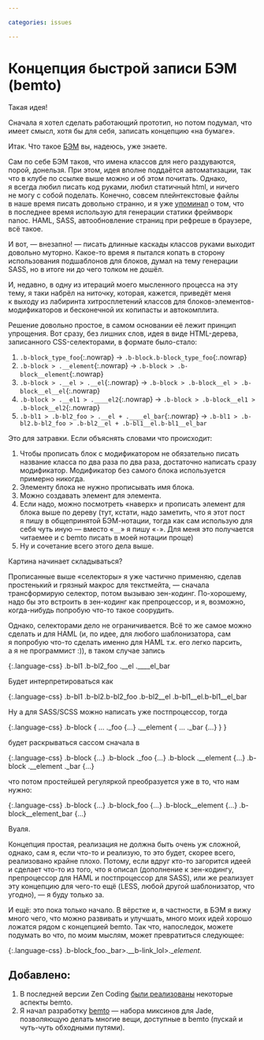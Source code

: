 ```yaml
---

categories: issues

---
```


# Концепция быстрой записи БЭМ (bemto)

Такая идея!

Сначала я хотел сделать работающий прототип, но потом подумал, что имеет смысл, хотя бы для себя, записать концепцию «на бумаге».

Итак. Что такое [БЭМ](http://clubs.ya.ru/bem/) вы, надеюсь, уже знаете.

Сам по себе БЭМ таков, что имена классов для него раздуваются, порой, донельзя. При этом, идея вполне поддаётся автоматизации, так что в клубе по ссылке выше можно и об этом почитать. Однако, я всегда любил писать код руками, любил статичный html, и ничего не могу с собой поделать. Конечно, совсем плейнтекстовые файлы в наше время писать довольно странно, и я уже [упоминал](http://kizmarh.ya.ru/replies.xml?item_no=1929) о том, что в последнее время использую для генерации статики фреймворк nanoc. HAML, SASS, автообновление страниц при рефреше в браузере, всё такое.

И вот, — внезапно! — писать длинные каскады классов руками выходит довольно муторно. Какое-то время я пытался копать в сторону использования подшаблонов для блоков, думал на тему генерации SASS, но в итоге ни до чего толком не дошёл.

И, недавно, в одну из итераций моего мысленного процесса на эту тему, я таки набрёл на ниточку, которая, кажется, приведёт меня к выходу из лабиринта хитросплетений классов для блоков-элементов-модификаторов и бесконечной их копипасты и автокомплита.

Решение довольно простое, в самом основании её лежит принцип упрощения. Вот сразу, без лишних слов, идея в виде HTML-дерева, записанного CSS-селекторами, в формате было-стало:

1. `.b-block_type_foo`{:.nowrap} → `.b-block.b-block_type_foo`{:.nowrap}
2. `.b-block > .__element`{:.nowrap} → `.b-block > .b-block__element`{:.nowrap}
3. `.b-block > .__el > .__el`{:.nowrap} → `.b-block > .b-block__el > .b-block__el__el`{:.nowrap}
4. `.b-block > .__el1 > .____el2`{:.nowrap} → `.b-block > .b-block__el1 > .b-block__el2`{:.nowrap}
5. `.b-bl1 > .b-bl2_foo > .__el + .____el_bar`{:.nowrap} → `.b-bl1 > .b-bl2.b-bl2_foo > .b-bl2__el + .b-bl1__el.b-bl1__el_bar`

Это для затравки. Если объяснять словами что происходит:

1. Чтобы прописать блок с модификатором не обязательно писать название класса по два раза по два раза, достаточно написать сразу модификатор. Модификатор без самого блока используется примерно никогда.
2. Элементу блока не нужно прописывать имя блока.
3. Можно создавать элемент для элемента.
4. Если надо, можно посмотреть «наверх» и прописать элемент для блока выше по дереву (тут, кстати, надо заметить, что я этот пост я пишу в общепринятой БЭМ-нотации, тогда как сам использую для себя чуть иную — вместо «`__`» я пишу «`-`». Для меня это получается читаемее и с bemto писать в моей нотации проще)
5. Ну и сочетание всего этого дела выше.

Картина начинает складываться?

Прописанные выше «селекторы» я уже частично применяю, сделав простенький и грязный макрос для текстмейта, — сначала трансформирую селектор, потом вызываю зен-кодинг. По-хорошему, надо бы это встроить в зен-кодинг как препроцессор, и я, возможно, когда-нибудь попробую что-то такое соорудить.

Однако, селекторами дело не ограничивается. Всё то же самое можно сделать и для HAML (и, по идее, для любого шаблонизатора, сам я попробую что-то сделать именно для HAML т.к. его легко парсить, а я не программист :)), в таком случае запись

{:.language-css}
	.b-bl1
	  .b-bl2_foo
	    .__el
	    .____el_bar

Будет интерпретироваться как

{:.language-css}
	.b-bl1
	  .b-bl2.b-bl2_foo
	    .b-bl2__el
	    .b-bl1__el.b-bl1__el_bar

Ну а для SASS/SCSS можно написать уже постпроцессор, тогда

{:.language-css}
	.b-block {
		…
		._foo {…}
		.__element {
			…
			._bar {…}
			}
		}

будет раскрываться сассом сначала в

{:.language-css}
	.b-block {…}
	.b-block ._foo {…}
	.b-block .__element {…}
	.b-block .__element ._bar {…}

что потом простейшей регуляркой преобразуется уже в то, что нам нужно:

{:.language-css}
	.b-block {…}
	.b-block_foo {…}
	.b-block__element {…}
	.b-block__element_bar {…}

Вуаля.

Концепция простая, реализация не должна быть очень уж сложной, однако, сам я, если что-то и реализую, то это будет, скорее всего, реализовано крайне плохо. Потому, если вдруг кто-то загорится идеей и сделает что-то из того, что я описал (дополнение к зен-кодингу, препроцессор для HAML и постпроцессор для SASS), или же реализует эту концепцию для чего-то ещё (LESS, любой другой шаблонизатор, что угодно), — я буду только за.

И ещё: это пока только начало. В вёрстке и, в частности, в БЭМ я вижу много чего, что можно развивать и улучшать, много моих идей хорошо ложатся рядом с концепцией bemto. Так что, напоследок, можете подумать во что, по моим мыслям, может превратиться следующее:

{:.language-css}
	.b-block_foo._bar>.__b-link_lol>.__element._

## Добавлено:

1. В последней версии Zen Coding [были реализованы](https://github.com/emmetio/emmet/commit/86953fc054492153846098f6095951849a4c04f8) некоторые аспекты bemto.
2. Я начал разработку [bemto](https://github.com/kizu/bemto/) — набора миксинов для Jade, позволяющую делать многие вещи, доступные в bemto (пускай и чуть-чуть обходными путями).
